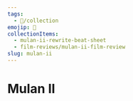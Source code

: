 ```yaml
---
tags:
  - 📂/collection
emojip: 🪷
collectionItems:
  - mulan-ii-rewrite-beat-sheet
  - film-reviews/mulan-ii-film-review
slug: mulan-ii
---
```

# Mulan II
